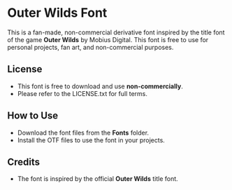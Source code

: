 # Outer Wilds Font

This is a fan-made, non-commercial derivative font inspired by the title font of the game **Outer Wilds** by Mobius Digital. This font is free to use for personal projects, fan art, and non-commercial purposes.

## License
- This font is free to download and use **non-commercially**.
- Please refer to the LICENSE.txt for full terms.

## How to Use
- Download the font files from the **Fonts** folder.
- Install the OTF files to use the font in your projects.

## Credits
- The font is inspired by the official **Outer Wilds** title font.
